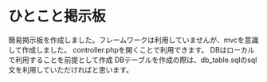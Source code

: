 # ひとこと掲示板
簡易掲示板を作成しました。フレームワークは利用していませんが、mvcを意識して作成しました。
controller.phpを開くことで利用できます。
DBはローカルで利用することを前提として作成
DBテーブルを作成の際は、db_table.sqlのsql文を利用していただければと思います。
